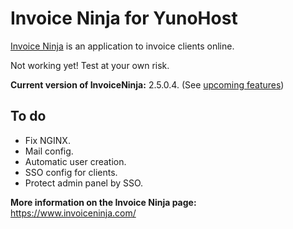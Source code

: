 # Invoice Ninja for YunoHost #
[Invoice Ninja](https://www.invoiceninja.com/) is an application to invoice clients online.

Not working yet! Test at your own risk.

**Current version of InvoiceNinja:** 2.5.0.4. (See [upcoming features](https://trello.com/b/63BbiVVe/invoice-ninja))

## To do ##
- Fix NGINX.
- Mail config.
- Automatic user creation.
- SSO config for clients.
- Protect admin panel by SSO.

**More information on the Invoice Ninja page:**    
https://www.invoiceninja.com/

